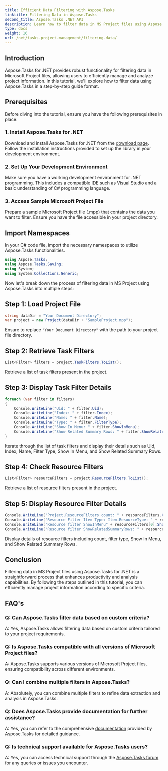 ```yaml
---
title: Efficient Data Filtering with Aspose.Tasks
linktitle: Filtering Data in Aspose.Tasks
second_title: Aspose.Tasks .NET API
description: Learn how to filter data in MS Project files using Aspose.Tasks for .NET. Enhance productivity and analysis capabilities effortlessly.
type: docs
weight: 16
url: /net/tasks-project-management/filtering-data/
---
```

## Introduction
Aspose.Tasks for .NET provides robust functionality for filtering data in Microsoft Project files, allowing users to efficiently manage and analyze project information. In this tutorial, we'll explore how to filter data using Aspose.Tasks in a step-by-step guide format.
## Prerequisites
Before diving into the tutorial, ensure you have the following prerequisites in place:
### 1. Install Aspose.Tasks for .NET
Download and install Aspose.Tasks for .NET from the [download page](https://releases.aspose.com/tasks/net/). Follow the installation instructions provided to set up the library in your development environment.
### 2. Set Up Your Development Environment
Make sure you have a working development environment for .NET programming. This includes a compatible IDE such as Visual Studio and a basic understanding of C# programming language.
### 3. Access Sample Microsoft Project File
Prepare a sample Microsoft Project file (.mpp) that contains the data you want to filter. Ensure you have the file accessible in your project directory.
## Import Namespaces
In your C# code file, import the necessary namespaces to utilize Aspose.Tasks functionalities.

```csharp
using Aspose.Tasks;
using Aspose.Tasks.Saving;
using System;
using System.Collections.Generic;

```
Now let's break down the process of filtering data in MS Project using Aspose.Tasks into multiple steps:
## Step 1: Load Project File
```csharp
string dataDir = "Your Document Directory";
var project = new Project(dataDir + "SampleProject.mpp");
```
Ensure to replace `"Your Document Directory"` with the path to your project file directory.
## Step 2: Retrieve Task Filters
```csharp
List<Filter> filters = project.TaskFilters.ToList();
```
Retrieve a list of task filters present in the project.
## Step 3: Display Task Filter Details
```csharp
foreach (var filter in filters)
{
    Console.WriteLine("Uid: " + filter.Uid);
    Console.WriteLine("Index: " + filter.Index);
    Console.WriteLine("Name: " + filter.Name);
    Console.WriteLine("Type: " + filter.FilterType);
    Console.WriteLine("Show In Menu: " + filter.ShowInMenu);
    Console.WriteLine("Show Related Summary Rows: " + filter.ShowRelatedSummaryRows);
}
```
Iterate through the list of task filters and display their details such as Uid, Index, Name, Filter Type, Show In Menu, and Show Related Summary Rows.
## Step 4: Check Resource Filters
```csharp
List<Filter> resourceFilters = project.ResourceFilters.ToList();
```
Retrieve a list of resource filters present in the project.
## Step 5: Display Resource Filter Details
```csharp
Console.WriteLine("Project.ResourceFilters count: " + resourceFilters.Count);
Console.WriteLine("Resource Filter Item Type: Item.ResourceType: " + resourceFilters[0].FilterType);
Console.WriteLine("Resource filter ShowInMenu" + resourceFilters[0].ShowInMenu);
Console.WriteLine("Resource filter ShowRelatedSummaryRows: " + resourceFilters[0].ShowRelatedSummaryRows);
```
Display details of resource filters including count, filter type, Show In Menu, and Show Related Summary Rows.
## Conclusion
Filtering data in MS Project files using Aspose.Tasks for .NET is a straightforward process that enhances productivity and analysis capabilities. By following the steps outlined in this tutorial, you can efficiently manage project information according to specific criteria.
## FAQ's
### Q: Can Aspose.Tasks filter data based on custom criteria?
A: Yes, Aspose.Tasks allows filtering data based on custom criteria tailored to your project requirements.
### Q: Is Aspose.Tasks compatible with all versions of Microsoft Project files?
A: Aspose.Tasks supports various versions of Microsoft Project files, ensuring compatibility across different environments.
### Q: Can I combine multiple filters in Aspose.Tasks?
A: Absolutely, you can combine multiple filters to refine data extraction and analysis in Aspose.Tasks.
### Q: Does Aspose.Tasks provide documentation for further assistance?
A: Yes, you can refer to the comprehensive [documentation](https://reference.aspose.com/tasks/net/) provided by Aspose.Tasks for detailed guidance.
### Q: Is technical support available for Aspose.Tasks users?
A: Yes, you can access technical support through the [Aspose.Tasks forum](https://forum.aspose.com/c/tasks/15) for any queries or issues you encounter.
